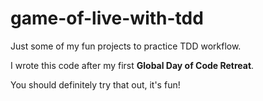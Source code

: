 # game-of-live-with-tdd

Just some of my fun projects to practice TDD workflow.

I wrote this code after my first __Global Day of Code Retreat__.

You should definitely try that out, it's fun! 



